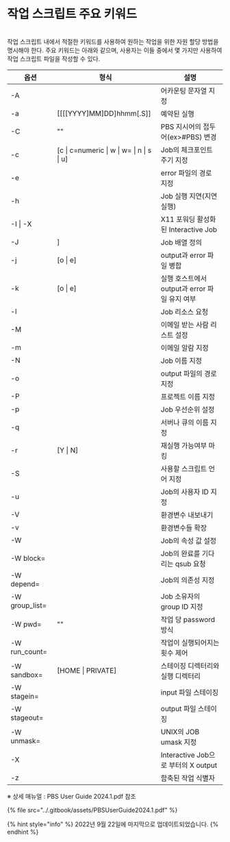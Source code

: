# 작업 스크립트 주요 키워드

\
작업 스크립트 내에서 적절한 키워드를 사용하여 원하는 작업을 위한 자원 할당 방법을 명시해야 한다. 주요 키워드는 아래와 같으며, 사용자는 이들 중에서 몇 가지만 사용하여 작업 스크립트 파일을 작성할 수 있다.

| 옵션              | 형식                                          | 설명                              |
| --------------- | ------------------------------------------- | ------------------------------- |
| -A              |                                             | 어카운팅 문자열 지정                     |
| -a              | \[\[\[\[YYYY]MM]DD]hhmm\[.S]]               | 예약된 실행                          |
| -C              | ""                                          | PBS 지시어의 접두어(ex>#PBS) 변경        |
| -c              | \[c \| c=numeric \| w \| w= \| n \| s \| u] | Job의 체크포인트 주기 지정                |
| -e              |                                             | error 파일의 경로 지정                 |
| -h              |                                             | Job 실행 지연(지연실행)                 |
| -I \| -X        |                                             | X11 포워딩 활성화된 Interactive Job    |
| -J              | ]                                           | Job 배열 정의                       |
| -j              | \[o \| e]                                   | output과 error 파일 병합             |
| -k              | \[o \| e]                                   | 실행 호스트에서 output과 error 파일 유지 여부 |
| -l              |                                             | Job 리소스 요청                      |
| -M              |                                             | 이메일 받는 사람 리스트 설정                |
| -m              |                                             | 이메일 알람 지정                       |
| -N              |                                             | Job 이름 지정                       |
| -o              |                                             | output 파일의 경로 지정                |
| -P              |                                             | 프로젝트 이름 지정                      |
| -p              |                                             | Job 우선순위 설정                     |
| -q              |                                             | 서버나 큐의 이름 지정                    |
| -r              | \[Y \| N]                                   | 재실행 가능여부 마킹                     |
| -S              |                                             | 사용할 스크립트 언어 지정                  |
| -u              |                                             | Job의 사용자 ID 지정                  |
| -V              |                                             | 환경변수 내보내기                       |
| -v              |                                             | 환경변수들 확장                        |
| -W              |                                             | Job의 속성 값 설정                    |
| -W block=       |                                             | Job의 완료를 기다리는 qsub 요청           |
| -W depend=      |                                             | Job의 의존성 지정                     |
| -W group\_list= |                                             | Job 소유자의 group ID 지정            |
| -W pwd=         | ""                                          | 작업 당 password 방식                |
| -W run\_count=  |                                             | 작업이 실행되어지는 횟수 제어                |
| -W sandbox=     | \[HOME \| PRIVATE]                          | 스테이징 디렉터리와 실행 디렉터리              |
| -W stagein=     |                                             | input 파일 스테이징                   |
| -W stageout=    |                                             | output 파일 스테이징                  |
| -W unmask=      |                                             | UNIX의 JOB umask 지정              |
| -X              |                                             | Interactive Job으로 부터의 X output  |
| -z              |                                             | 함축된 작업 식별자                      |

※ 상세 매뉴얼 : PBS User Guide 2024.1.pdf 참조

{% file src="../.gitbook/assets/PBSUserGuide2024.1.pdf" %}

{% hint style="info" %}
2022년 9월 22일에 마지막으로 업데이트되었습니다.
{% endhint %}
